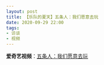 ```yaml
---
layout: post
title: 【乐队的夏天】五条人：我们愿意去玩
date: 2020-09-29 22:00
tags:
- 访谈
- 视频
---
```


**爱奇艺视频**：[五条人：我们愿意去玩](https://www.iqiyi.com/v_2bcta85b80s.html)